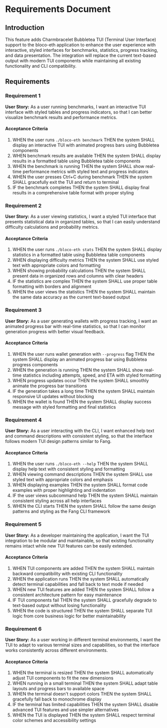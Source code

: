 # Requirements Document

## Introduction

This feature adds Charmbracelet Bubbletea TUI (Terminal User Interface) support to the bloco-eth application to enhance the user experience with interactive, styled interfaces for benchmarks, statistics, progress tracking, and data presentation. The integration will replace the current text-based output with modern TUI components while maintaining all existing functionality and CLI compatibility.

## Requirements

### Requirement 1

**User Story:** As a user running benchmarks, I want an interactive TUI interface with styled tables and progress indicators, so that I can better visualize benchmark results and performance metrics.

#### Acceptance Criteria

1. WHEN the user runs `./bloco-eth benchmark` THEN the system SHALL display an interactive TUI with animated progress bars using Bubbletea components
2. WHEN benchmark results are available THEN the system SHALL display results in a formatted table using Bubbletea table components
3. WHEN the benchmark is running THEN the system SHALL show real-time performance metrics with styled text and progress indicators
4. WHEN the user presses Ctrl+C during benchmark THEN the system SHALL gracefully exit the TUI and return to terminal
5. IF the benchmark completes THEN the system SHALL display final results in a comprehensive table format with proper styling

### Requirement 2

**User Story:** As a user viewing statistics, I want a styled TUI interface that presents statistical data in organized tables, so that I can easily understand difficulty calculations and probability metrics.

#### Acceptance Criteria

1. WHEN the user runs `./bloco-eth stats` THEN the system SHALL display statistics in a formatted table using Bubbletea table components
2. WHEN displaying difficulty metrics THEN the system SHALL use styled text with appropriate colors and formatting
3. WHEN showing probability calculations THEN the system SHALL present data in organized rows and columns with clear headers
4. IF the statistics are complex THEN the system SHALL use proper table formatting with borders and alignment
5. WHEN the user views the statistics THEN the system SHALL maintain the same data accuracy as the current text-based output

### Requirement 3

**User Story:** As a user generating wallets with progress tracking, I want an animated progress bar with real-time statistics, so that I can monitor generation progress with better visual feedback.
    
#### Acceptance Criteria

1. WHEN the user runs wallet generation with `--progress` flag THEN the system SHALL display an animated progress bar using Bubbletea progress components
2. WHEN the generation is running THEN the system SHALL show real-time statistics including attempts, speed, and ETA with styled formatting
3. WHEN progress updates occur THEN the system SHALL smoothly animate the progress bar transitions
4. IF the generation takes a long time THEN the system SHALL maintain responsive UI updates without blocking
5. WHEN the wallet is found THEN the system SHALL display success message with styled formatting and final statistics

### Requirement 4

**User Story:** As a user interacting with the CLI, I want enhanced help text and command descriptions with consistent styling, so that the interface follows modern TUI design patterns similar to Fang.

#### Acceptance Criteria

1. WHEN the user runs `./bloco-eth --help` THEN the system SHALL display help text with consistent styling and formatting
2. WHEN viewing command descriptions THEN the system SHALL use styled text with appropriate colors and emphasis
3. WHEN displaying examples THEN the system SHALL format code examples with proper highlighting and indentation
4. IF the user views subcommand help THEN the system SHALL maintain consistent styling across all help interfaces
5. WHEN the CLI starts THEN the system SHALL follow the same design patterns and styling as the Fang CLI framework

### Requirement 5

**User Story:** As a developer maintaining the application, I want the TUI integration to be modular and maintainable, so that existing functionality remains intact while new TUI features can be easily extended.

#### Acceptance Criteria

1. WHEN TUI components are added THEN the system SHALL maintain backward compatibility with existing CLI functionality
2. WHEN the application runs THEN the system SHALL automatically detect terminal capabilities and fall back to text mode if needed
3. WHEN new TUI features are added THEN the system SHALL follow a consistent architecture pattern for easy maintenance
4. IF TUI components fail THEN the system SHALL gracefully degrade to text-based output without losing functionality
5. WHEN the code is structured THEN the system SHALL separate TUI logic from core business logic for better maintainability

### Requirement 6

**User Story:** As a user working in different terminal environments, I want the TUI to adapt to various terminal sizes and capabilities, so that the interface works consistently across different environments.

#### Acceptance Criteria

1. WHEN the terminal is resized THEN the system SHALL automatically adjust TUI components to fit the new dimensions
2. WHEN running in a small terminal THEN the system SHALL adapt table layouts and progress bars to available space
3. WHEN the terminal doesn't support colors THEN the system SHALL gracefully fall back to monochrome display
4. IF the terminal has limited capabilities THEN the system SHALL disable advanced TUI features and use simpler alternatives
5. WHEN the TUI is displayed THEN the system SHALL respect terminal color schemes and accessibility settings